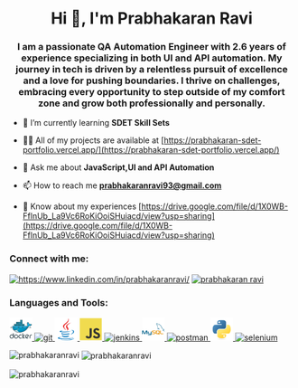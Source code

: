 <h1 align="center">Hi 👋, I'm Prabhakaran Ravi</h1>
<h3 align="center">I am a passionate QA Automation Engineer with 2.6 years of experience specializing in both UI and API automation. My journey in tech is driven by a relentless pursuit of excellence and a love for pushing boundaries. I thrive on challenges, embracing every opportunity to step outside of my comfort zone and grow both professionally and personally.</h3>

- 🌱 I’m currently learning **SDET Skill Sets**

- 👨‍💻 All of my projects are available at [https://prabhakaran-sdet-portfolio.vercel.app/](https://prabhakaran-sdet-portfolio.vercel.app/)

- 💬 Ask me about **JavaScript,UI and API Automation**

- 📫 How to reach me **prabhakaranravi93@gmail.com**

- 📄 Know about my experiences [https://drive.google.com/file/d/1X0WB-FflnUb_La9Vc6RoKiOoiSHuiacd/view?usp=sharing](https://drive.google.com/file/d/1X0WB-FflnUb_La9Vc6RoKiOoiSHuiacd/view?usp=sharing)

<h3 align="left">Connect with me:</h3>
<p align="left">
<a href="https://www.linkedin.com/in/prabhakaranravi/" target="blank"><img align="center" src="https://raw.githubusercontent.com/rahuldkjain/github-profile-readme-generator/master/src/images/icons/Social/linked-in-alt.svg" alt="https://www.linkedin.com/in/prabhakaranravi/" height="30" width="40" /></a>
<a href="https://www.hackerrank.com/profile/alexandersupert2" target="blank"><img align="center" src="https://raw.githubusercontent.com/rahuldkjain/github-profile-readme-generator/master/src/images/icons/Social/hackerrank.svg" alt="prabhakaran ravi" height="30" width="40" /></a>
</p>

<h3 align="left">Languages and Tools:</h3>
<p align="left"> <a href="https://www.docker.com/" target="_blank" rel="noreferrer"> <img src="https://raw.githubusercontent.com/devicons/devicon/master/icons/docker/docker-original-wordmark.svg" alt="docker" width="40" height="40"/> </a> <a href="https://git-scm.com/" target="_blank" rel="noreferrer"> <img src="https://www.vectorlogo.zone/logos/git-scm/git-scm-icon.svg" alt="git" width="40" height="40"/> </a> <a href="https://www.java.com" target="_blank" rel="noreferrer"> <img src="https://raw.githubusercontent.com/devicons/devicon/master/icons/java/java-original.svg" alt="java" width="40" height="40"/> </a> <a href="https://developer.mozilla.org/en-US/docs/Web/JavaScript" target="_blank" rel="noreferrer"> <img src="https://raw.githubusercontent.com/devicons/devicon/master/icons/javascript/javascript-original.svg" alt="javascript" width="40" height="40"/> </a> <a href="https://www.jenkins.io" target="_blank" rel="noreferrer"> <img src="https://www.vectorlogo.zone/logos/jenkins/jenkins-icon.svg" alt="jenkins" width="40" height="40"/> </a> <a href="https://www.mysql.com/" target="_blank" rel="noreferrer"> <img src="https://raw.githubusercontent.com/devicons/devicon/master/icons/mysql/mysql-original-wordmark.svg" alt="mysql" width="40" height="40"/> </a> <a href="https://postman.com" target="_blank" rel="noreferrer"> <img src="https://www.vectorlogo.zone/logos/getpostman/getpostman-icon.svg" alt="postman" width="40" height="40"/> </a> <a href="https://www.python.org" target="_blank" rel="noreferrer"> <img src="https://raw.githubusercontent.com/devicons/devicon/master/icons/python/python-original.svg" alt="python" width="40" height="40"/> </a> <a href="https://www.selenium.dev" target="_blank" rel="noreferrer"> <img src="https://raw.githubusercontent.com/detain/svg-logos/780f25886640cef088af994181646db2f6b1a3f8/svg/selenium-logo.svg" alt="selenium" width="40" height="40"/> </a> </p>

<p><img align="left" src="https://github-readme-stats.vercel.app/api/top-langs?username=prabhakaranravi&show_icons=true&locale=en&layout=compact" alt="prabhakaranravi" /></p>

<p>&nbsp;<img align="center" src="https://github-readme-stats.vercel.app/api?username=prabhakaranravi&show_icons=true&locale=en" alt="prabhakaranravi" /></p>

<p><img align="center" src="https://github-readme-streak-stats.herokuapp.com/?user=prabhakaranravi&" alt="prabhakaranravi" /></p>
